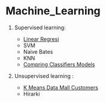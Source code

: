# Machine_Learning
1. Supervised learning: 
   * [Linear Regresi](https://github.com/DinWaikabu/Machine_Learning/blob/master/linear_regresi.py)
   * SVM
   * Naive Bates
   * KNN
   * [Compring Classifiers Models](https://github.com/DinWaikabu/Machine_Learning/blob/master/Comparing_Classifier_Models.ipynb)

2. Unsupervised learning : 
   * [K Means Data Mall Customers](https://github.com/DinWaikabu/Machine_Learning/blob/master/Kmeans_Mall_Customers_data.ipynb)
   * Hirarki 
